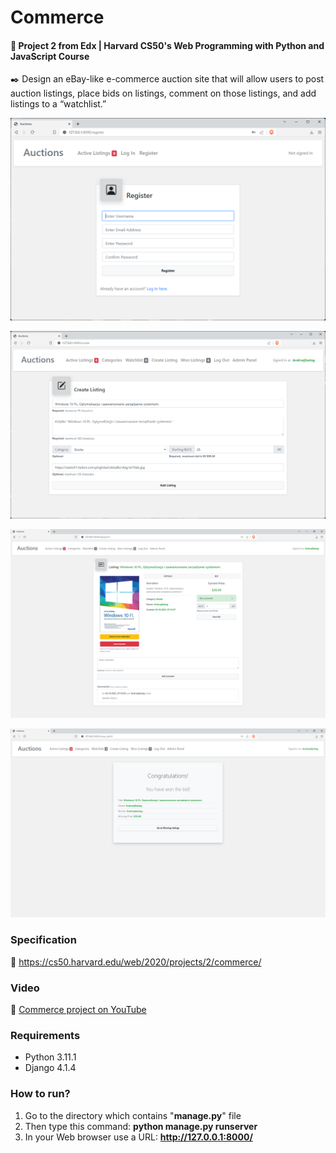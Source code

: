 # Commerce

#### 📘 Project 2 from Edx | Harvard CS50's Web Programming with Python and JavaScript Course

✒️ Design an eBay-like e-commerce auction site that will allow users to post auction listings, place bids on listings,
comment on those listings, and add listings to a “watchlist.”

![pic0.java](pic0.png "AUCTIONS - Register")

![pic1.java](pic1.png "AUCTIONS - Create Listing")

![pic2.java](pic2.png "AUCTIONS - Listing")

![pic3.java](pic3.png "AUCTIONS - Congratulations")

### Specification

🚀 https://cs50.harvard.edu/web/2020/projects/2/commerce/

### Video

🚀 [Commerce project on YouTube](https://youtu.be/U57J0R6fpMk)

### Requirements

* Python 3.11.1
* Django 4.1.4

### How to run? 
1. Go to the directory which contains "__manage.py__" file
2. Then type this command: __python manage.py runserver__
3. In your Web browser use a URL: __http://127.0.0.1:8000/__
